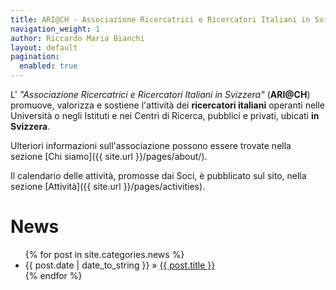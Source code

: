 ```yaml
---
title: ARI@CH - Associazione Ricercatrici e Ricercatori Italiani in Svizzera
navigation_weight: 1
author: Riccardo Maria Bianchi
layout: default
pagination:
  enabled: true
---
```


L' *"Associazione Ricercatrici e Ricercatori Italiani in Svizzera"* (**ARI@CH**) promuove, valorizza e sostiene l'attività dei **ricercatori italiani** operanti nelle Università o negli Istituti e nei Centri di Ricerca, pubblici e privati, ubicati **in Svizzera**.

Ulteriori informazioni sull'associazione possono essere trovate nella sezione [Chi siamo]({{ site.url }}/pages/about/).

Il calendario delle attività, promosse dai Soci, è pubblicato sul sito, nella sezione [Attività]({{ site.url }}/pages/activities).

# News

<div id="home">
  <ul class="posts">
    {% for post in site.categories.news %}
      <li><span>{{ post.date | date_to_string }}</span> &raquo; <a href="{{ site.baseurl }}{{ post.url }}">{{ post.title }}</a></li>
    {% endfor %}
  </ul>
</div>
